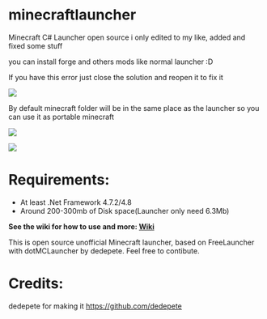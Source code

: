 
# minecraftlauncher
 Minecraft C# Launcher open source
 i only edited to my like, added and fixed some stuff
 
 you can install forge and others mods like normal launcher :D
 
 If you have this error just close the solution and reopen it to fix it
 
 ![](https://i.imgur.com/xf6qFQ4.png)
 
 By default minecraft folder will be in the same place as the launcher so you can use it as portable minecraft

 ![](https://i.imgur.com/hB1Mkin.png)
 
 ![](https://i.imgur.com/wkx6p09.png)
 
# Requirements:

* At least .Net Framework 4.7.2/4.8
* Around 200-300mb of Disk space(Launcher only need 6.3Mb)

**See the wiki for how to use and more: [Wiki](https://github.com/rakion99/minecraftlauncher/wiki)**

This is open source unofficial Minecraft launcher, based on FreeLauncher with dotMCLauncher by dedepete. Feel free to contibute.

# Credits:
 dedepete for making it https://github.com/dedepete
